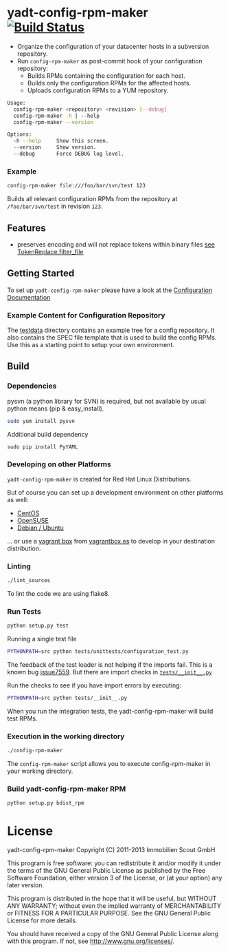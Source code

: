 yadt-config-rpm-maker [![Build Status](https://travis-ci.org/yadt/yadt-config-rpm-maker.png?branch=master)](https://travis-ci.org/yadt/yadt-config-rpm-maker)
=====================

* Organize the configuration of your datacenter hosts in a subversion repository.
* Run `config-rpm-maker` as post-commit hook of your configuration repository:
  * Builds RPMs containing the configuration for each host.
  * Builds only the configuration RPMs for the affected hosts.
  * Uploads configuration RPMs to a YUM repository.

```bash
Usage:
  config-rpm-maker <repository> <revision> [--debug]
  config-rpm-maker -h | --help
  config-rpm-maker --version

Options:
  -h --help     Show this screen.
  --version     Show version.
  --debug       Force DEBUG log level.
```

### Example

```bash
config-rpm-maker file:///foo/bar/svn/test 123
```
Builds all relevant configuration RPMs from the repository at `/foo/bar/svn/test` in revision `123`.

## Features

  * preserves encoding and will not replace tokens within binary files [see TokenReplace.filter_file](https://github.com/aelgru/yadt-config-rpm-maker/blob/master/src/config_rpm_maker/token/tokenreplacer.py#L172)

## Getting Started

To set up `yadt-config-rpm-maker` please have a look at the
[Configuration Documentation](https://github.com/aelgru/yadt-config-rpm-maker/blob/master/docs/CONFIGURATION.md#configuration)

### Example Content for Configuration Repository

The [testdata](https://github.com/yadt/yadt-config-rpm-maker/tree/master/testdata/svn_repo/) directory contains
an example tree for a config repository. It also contains the SPEC file template that is used to
build the config RPMs. Use this as a starting point to setup your own environment.


## Build

### Dependencies

pysvn (a python library for SVN) is required, but not available by usual python means (pip & easy_install).

```bash
sudo yum install pysvn
```

Additional build dependency
```
sudo pip install PyYAML
```

### Developing on other Platforms

`yadt-config-rpm-maker` is created for Red Hat Linux Distributions.

But of course you can set up a development environment on other platforms as well:
* [CentOS](https://github.com/aelgru/yadt-config-rpm-maker/blob/master/docs/HOWTO_CentOS.md)
* [OpenSUSE](https://github.com/aelgru/yadt-config-rpm-maker/blob/master/docs/HOWTO_OpenSUSE.md)
* [Debian / Ubuntu](https://github.com/aelgru/yadt-config-rpm-maker/blob/master/docs/HOWTO_Debian.md)

... or use a [vagrant box](http://www.vagrantup.com/) from [vagrantbox.es](http://vagrantbox.es/) to develop in your
destination distribution.

### Linting

```bash
./lint_sources
```
To lint the code we are using flake8.

### Run Tests

```bash
python setup.py test
```

Running a single test file
```bash
PYTHONPATH=src python tests/unittests/configuration_test.py
```

The feedback of the test loader is not helping if the imports fail.
This is a known bug [issue7559](http://bugs.python.org/issue7559).
But there are import checks in [`tests/__init__.py`](https://github.com/aelgru/yadt-config-rpm-maker/blob/master/tests/__init__.py)

Run the checks to see if you have import errors by executing:
```bash
PYTHONPATH=src python tests/__init__.py
```

When you run the integration tests, the yadt-config-rpm-maker will build test RPMs.

### Execution in the working directory

```bash
./config-rpm-maker
```
The `config-rpm-maker` script allows you to execute config-rpm-maker in your working directory.

### Build yadt-config-rpm-maker RPM

```bash
python setup.py bdist_rpm
```

License
=======

yadt-config-rpm-maker
Copyright (C) 2011-2013 Immobilien Scout GmbH

This program is free software: you can redistribute it and/or modify
it under the terms of the GNU General Public License as published by
the Free Software Foundation, either version 3 of the License, or
(at your option) any later version.

This program is distributed in the hope that it will be useful,
but WITHOUT ANY WARRANTY; without even the implied warranty of
MERCHANTABILITY or FITNESS FOR A PARTICULAR PURPOSE.  See the
GNU General Public License for more details.

You should have received a copy of the GNU General Public License
along with this program.  If not, see <http://www.gnu.org/licenses/>.
